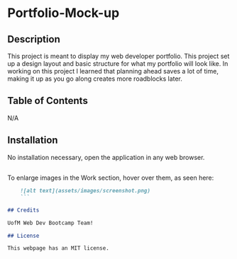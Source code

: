 # Portfolio-Mock-up

## Description

This project is meant to display my web developer portfolio. This project set up a design layout and basic structure for what my portfolio will look like.
In working on this project I learned that planning ahead saves a lot of time, making it up as you go along creates more roadblocks later.

## Table of Contents

N/A

## Installation

No installation necessary, open the application in any web browser.

##

To enlarge images in the Work section, hover over them, as seen here:

```md
    ![alt text](assets/images/screenshot.png)
    ```

## Credits

UofM Web Dev Bootcamp Team!

## License

This webpage has an MIT license.